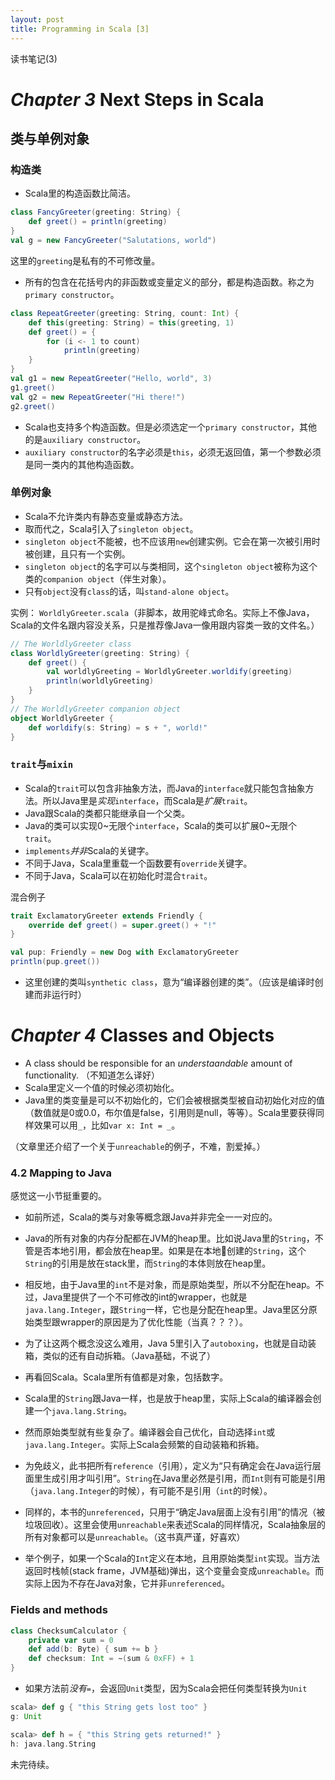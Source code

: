 ```yaml
---
layout: post
title: Programming in Scala [3]
---
```


读书笔记(3)

# *Chapter 3* Next Steps in Scala

## 类与单例对象

### 构造类

* Scala里的构造函数比简洁。

~~~scala
class FancyGreeter(greeting: String) {
	def greet() = println(greeting)
}val g = new FancyGreeter("Salutations, world")
~~~

这里的`greeting`是私有的不可修改量。

* 所有的包含在花括号内的非函数或变量定义的部分，都是构造函数。称之为`primary constructor`。

~~~scala
class RepeatGreeter(greeting: String, count: Int) {
	def this(greeting: String) = this(greeting, 1)
	def greet() = {
		for (i <- 1 to count)
			println(greeting)
	}
}
val g1 = new RepeatGreeter("Hello, world", 3)g1.greet()val g2 = new RepeatGreeter("Hi there!")g2.greet()
~~~

* Scala也支持多个构造函数。但是必须选定一个`primary constructor`，其他的是`auxiliary constructor`。
* `auxiliary constructor`的名字必须是`this`，必须无返回值，第一个参数必须是同一类内的其他构造函数。

### 单例对象

* Scala不允许类内有静态变量或静态方法。
* 取而代之，Scala引入了`singleton object`。
* `singleton object`不能被，也不应该用`new`创建实例。它会在第一次被引用时被创建，且只有一个实例。
* `singleton object`的名字可以与类相同，这个`singleton object`被称为这个类的`companion object`（伴生对象）。
* 只有`object`没有`class`的话，叫`stand-alone object`。

实例： `WorldlyGreeter.scala`（非脚本，故用驼峰式命名。实际上不像Java，Scala的文件名跟内容没关系，只是推荐像Java一像用跟内容类一致的文件名。）

~~~scala
// The WorldlyGreeter classclass WorldlyGreeter(greeting: String) {
	def greet() {
		val worldlyGreeting = WorldlyGreeter.worldify(greeting)
		println(worldlyGreeting)
	}
}// The WorldlyGreeter companion objectobject WorldlyGreeter {
	def worldify(s: String) = s + ", world!"
}
~~~

### `trait`与`mixin`

* Scala的`trait`可以包含非抽象方法，而Java的`interface`就只能包含抽象方法。所以Java里是*实现*`interface`，而Scala是*扩展*`trait`。
* Java跟Scala的类都只能继承自一个父类。
* Java的类可以实现0~无限个`interface`，Scala的类可以扩展0~无限个`trait`。
* `implements`*并非*Scala的关键字。
* 不同于Java，Scala里重载一个函数要有`override`关键字。
* 不同于Java，Scala可以在初始化时混合`trait`。

混合例子

~~~scala
trait ExclamatoryGreeter extends Friendly {
	override def greet() = super.greet() + "!"}

val pup: Friendly = new Dog with ExclamatoryGreeterprintln(pup.greet())
~~~

* 这里创建的类叫`synthetic class`，意为“编译器创建的类”。（应该是编译时创建而非运行时）

# *Chapter 4* Classes and Objects

* A class should be responsible for an *understaandable* amount of functionality. （不知道怎么译好）
* Scala里定义一个值的时候必须初始化。
* Java里的类变量是可以不初始化的，它们会被根据类型被自动初始化对应的值（数值就是0或0.0，布尔值是false，引用则是null，等等）。Scala里要获得同样效果可以用`_`，比如`var x: Int = _`。

（文章里还介绍了一个关于`unreachable`的例子，不难，割爱掉。）

### 4.2 Mapping to Java

感觉这一小节挺重要的。

* 如前所述，Scala的类与对象等概念跟Java并非完全一一对应的。
* Java的所有对象的内存分配都在JVM的heap里。比如说Java里的`String`，不管是否本地引用，都会放在heap里。如果是在本地创建的`String`，这个`String`的引用是放在stack里，而`String`的本体则放在heap里。
* 相反地，由于Java里的`int`不是对象，而是原始类型，所以不分配在heap。不过，Java里提供了一个不可修改的int的wrapper，也就是`java.lang.Integer`，跟`String`一样，它也是分配在heap里。Java里区分原始类型跟wrapper的原因是为了优化性能（当真？？？）。
* 为了让这两个概念没这么难用，Java 5里引入了`autoboxing`，也就是自动装箱，类似的还有自动拆箱。（Java基础，不说了）

* 再看回Scala。Scala里所有值都是对象，包括数字。
* Scala里的`String`跟Java一样，也是放于heap里，实际上Scala的编译器会创建一个`java.lang.String`。
* 然而原始类型就有些复杂了。编译器会自己优化，自动选择`int`或`java.lang.Integer`。实际上Scala会频繁的自动装箱和拆箱。
* 为免歧义，此书把所有`reference`（引用），定义为“只有确定会在Java运行层面里生成引用才叫引用”。`String`在Java里必然是引用，而`Int`则有可能是引用（`java.lang.Integer`的时候），有可能不是引用（`int`的时候）。
* 同样的，本书的`unreferenced`，只用于“确定Java层面上没有引用”的情况（被垃圾回收）。这里会使用`unreachable`来表述Scala的同样情况，Scala抽象层的所有对象都可以是`unreachable`。（这书真严谨，好喜欢）
* 举个例子，如果一个Scala的`Int`定义在本地，且用原始类型`int`实现。当方法返回时栈帧(stack frame，JVM基础)弹出，这个变量会变成`unreachable`。而实际上因为不存在Java对象，它并非`unreferenced`。

### Fields and methods

~~~scala
class ChecksumCalculator {
	private var sum = 0
	def add(b: Byte) { sum += b }
	def checksum: Int = ∼(sum & 0xFF) + 1
}
~~~

* 如果方法前*没有*`=`，会返回`Unit`类型，因为Scala会把任何类型转换为`Unit`

~~~scala
scala> def g { "this String gets lost too" }g: Unit

scala> def h = { "this String gets returned!" }h: java.lang.String
~~~

未完待续。